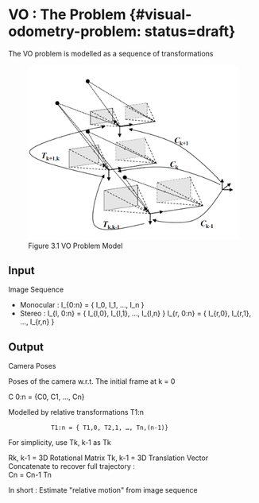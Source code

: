 
# VO : The Problem {#visual-odometry-problem: status=draft}

The VO problem is modelled as a sequence of transformations

<figure class="stretch">
<img src="figures/vo_scheme.png"/>
<figcaption>Figure 3.1 VO Problem Model </figcaption>
</figure>


## Input     
Image Sequence

* Monocular : I_{0:n}  = { I_0, I_1, …, I_n }       
* Stereo    : I_{l, 0:n}  = { I_{l,0}, I_{l,1}, …, I_{l,n} }
              I_{r, 0:n}  = { I_{r,0}, I_{r,1}, …, I_{r,n} }   

## Output
Camera Poses
                
Poses of the camera w.r.t. The initial frame at k = 0 

C 0:n = {C0, C1, …, Cn}  
 	     
Modelled by relative transformations T1:n
                
                T1:n = { T1,0, T2,1, …, Tn,(n-1)}      

For simplicity, use Tk, k-1 as Tk      
                              
                              
Rk, k-1 = 3D Rotational Matrix
                                                                                                                             Tk, k-1 = 3D Translation Vector              
Concatenate to recover full trajectory  :    
Cn = Cn-1 Tn                                      
             
             
             
In short : Estimate "relative motion" from image sequence   
